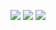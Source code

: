 ![](https://github-profile-summary-cards.vercel.app/api/cards/profile-details?username=UnusualMessage&theme=github_dark)
![](http://github-profile-summary-cards.vercel.app/api/cards/repos-per-language?username=UnusualMessage&theme=github_dark)
![](http://github-profile-summary-cards.vercel.app/api/cards/stats?username=UnusualMessage&theme=github_dark)
